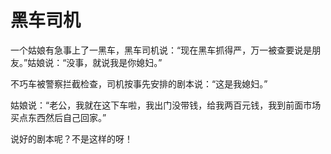 # 黑车司机

一个姑娘有急事上了一黑车，黑车司机说：“现在黑车抓得严，万一被查要说是朋友。”姑娘说：“没事，就说我是你媳妇。” 

不巧车被警察拦截检查，司机按事先安排的剧本说：“这是我媳妇。” 

姑娘说：“老公，我就在这下车啦，我出门没带钱，给我两百元钱，我到前面市场买点东西然后自己回家。” 

说好的剧本呢？不是这样的呀！